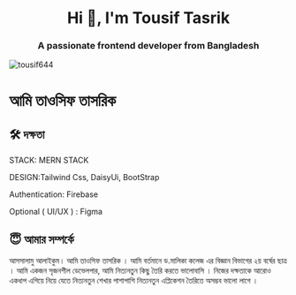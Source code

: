 <h1 align="center">Hi 👋, I'm Tousif Tasrik</h1>
<h3 align="center">A passionate frontend developer from Bangladesh</h3>

<p align="left"> <img src="https://komarev.com/ghpvc/?username=tousif644&label=Profile%20views&color=0e75b6&style=flat" alt="tousif644" /> </p>

# আমি তাওসিফ তাসরিক

## 🛠 দক্ষতা
STACK: MERN STACK 

DESIGN:Tailwind Css, DaisyUi, BootStrap

Authentication: Firebase

Optional ( UI/UX ) : Figma


## 😇 আমার সম্পর্কে 
আসসালামু আলাইকুম। আমি তাওসিফ তাসরিক । আমি বর্তমানে ড.মালিকা কলেজ এর বিজ্ঞান বিভাগের ২য় বর্ষের ছাত্র । আমি একজন সৃজনশীল ডেভেলপার, আমি নিত্যনতুন কিছু তৈরি করতে ভালোবাসি । নিজের দক্ষতাকে আরোও একধাপ এগিয়ে নিয়ে যেতে নিত্যনতুন শেখার পাশাপাশি নিত্যনতুন এপ্লিকেশন তৈরিতে অসম্ভব ভালো লাগে । 

